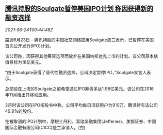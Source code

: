 <!--1624496462000-->
[腾讯持股的Soulgate暂停美国IPO计划 称因获得新的融资选择](https://cn.reuters.com/article/tencent-soulgate-halts-ipo-usa-0623-wedn-idCNKCS2E001J)
------

<div><i>2021-06-24T00:44:48Z</i></div><p>路透6月23日 - 腾讯持股的中国社交网络应用Soulgate周三表示，已暂停在美国首次公开发行(IPO)计划。</p><p>该公司称，因获得其他筹资选项而放弃在美国纳斯达克上市的计划。该公司原本估值目标为18亿美元。</p><p>“由于Soulgate获得了替代性融资选择，公司决定暂停IPO，”Soulgate发言人表示。</p><p>总部设在上海的Soulgate之前希望通过IPO筹资多达1.98亿美元。该公司在2016年11月推出其移动应用。</p><p>3月时该公司在IPO招股书中称，公司平均每日活跃用户为910万。腾讯持有该公司49.9%的股份。</p><p>在被取消的IPO计划中，摩根士丹利、富瑞金融集团(Jefferies)、美银证券、中国国际金融有限公司(CICC)是主承销人。(完)</p>
